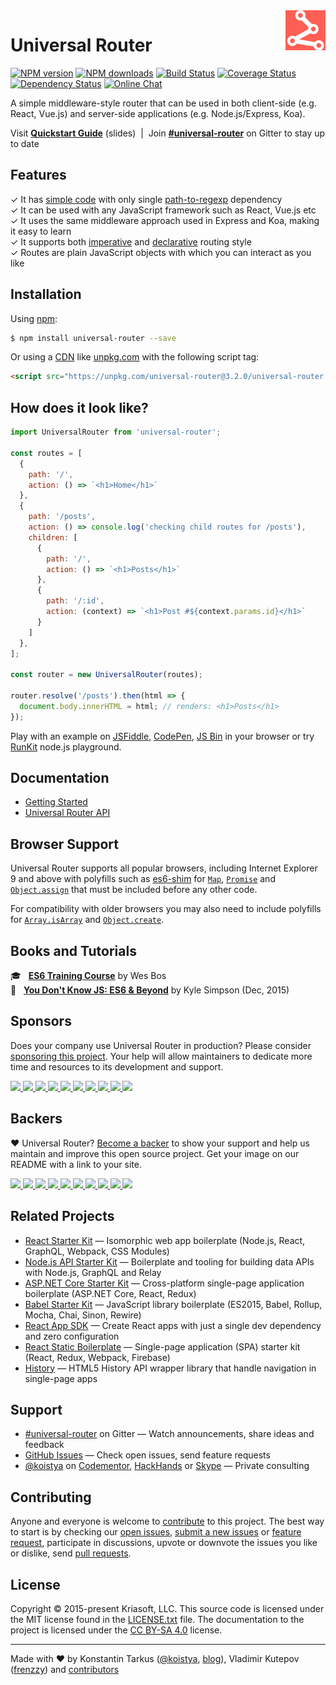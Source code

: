<a href="https://www.kriasoft.com/universal-router/" target="_blank">
  <img width="64" height="64" align="right" alt="Visit Universal Router Website"
  src="https://raw.githubusercontent.com/kriasoft/universal-router/master/docs/assets/img/tour.png" />
</a>

# Universal Router

[![NPM version](http://img.shields.io/npm/v/universal-router.svg?style=flat-square)](https://www.npmjs.com/package/universal-router)
[![NPM downloads](http://img.shields.io/npm/dm/universal-router.svg?style=flat-square)](https://www.npmjs.com/package/universal-router)
[![Build Status](http://img.shields.io/travis/kriasoft/universal-router/master.svg?style=flat-square)](https://travis-ci.org/kriasoft/universal-router)
[![Coverage Status](https://img.shields.io/coveralls/kriasoft/universal-router.svg?style=flat-square)](https://coveralls.io/github/kriasoft/universal-router)
[![Dependency Status](http://img.shields.io/david/kriasoft/universal-router.svg?style=flat-square)](https://david-dm.org/kriasoft/universal-router)
[![Online Chat](http://img.shields.io/badge/chat_room-%23universal--router-blue.svg?style=flat-square)](https://gitter.im/kriasoft/universal-router)

A simple middleware-style router that can be used in both client-side (e.g. React, Vue.js)
and server-side applications (e.g. Node.js/Express, Koa).

Visit **[Quickstart Guide](http://slides.com/koistya/universal-router)** (slides) &nbsp;|&nbsp;
Join **[#universal-router](https://gitter.im/kriasoft/universal-router)** on Gitter to stay up to date


## Features

✓ It has [simple code](https://github.com/kriasoft/universal-router/blob/v3.2.0/src/Router.js)
  with only single [path-to-regexp](https://github.com/pillarjs/path-to-regexp) dependency<br>
✓ It can be used with any JavaScript framework such as React, Vue.js etc<br>
✓ It uses the same middleware approach used in Express and Koa, making it easy to learn<br>
✓ It supports both [imperative](https://en.wikipedia.org/wiki/Imperative_programming) and
  [declarative](https://en.wikipedia.org/wiki/Declarative_programming) routing style<br>
✓ Routes are plain JavaScript objects with which you can interact as you like<br>


## Installation

Using [npm](https://www.npmjs.com/package/universal-router):

```bash
$ npm install universal-router --save
```

Or using a [CDN](https://en.wikipedia.org/wiki/Content_delivery_network) like [unpkg.com](https://unpkg.com)
with the following script tag:

```html
<script src="https://unpkg.com/universal-router@3.2.0/universal-router.min.js"></script>
```


## How does it look like?

```js
import UniversalRouter from 'universal-router';

const routes = [
  {
    path: '/',
    action: () => `<h1>Home</h1>`
  },
  {
    path: '/posts',
    action: () => console.log('checking child routes for /posts'),
    children: [
      {
        path: '/',
        action: () => `<h1>Posts</h1>`
      },
      {
        path: '/:id',
        action: (context) => `<h1>Post #${context.params.id}</h1>`
      }
    ]
  },
];

const router = new UniversalRouter(routes);

router.resolve('/posts').then(html => {
  document.body.innerHTML = html; // renders: <h1>Posts</h1>
});
```

Play with an example on [JSFiddle](https://jsfiddle.net/frenzzy/b0w9mjck/),
[CodePen](https://codepen.io/frenzzy/pen/aWLKpb/),
[JS Bin](https://jsbin.com/degedol/edit?js,output) in your browser or try
[RunKit](https://runkit.com/frenzzy/universal-router-demo) node.js playground.


## Documentation

* [Getting Started](https://github.com/kriasoft/universal-router/blob/master/docs/getting-started.md)
* [Universal Router API](https://github.com/kriasoft/universal-router/blob/master/docs/api.md)


## Browser Support

Universal Router supports all popular browsers, including Internet Explorer 9 and above
with polyfills such as [es6-shim](https://github.com/es-shims/es6-shim) for
[`Map`](https://developer.mozilla.org/en-US/docs/Web/JavaScript/Reference/Global_Objects/Map),
[`Promise`](https://developer.mozilla.org/en-US/docs/Web/JavaScript/Reference/Global_Objects/Promise) and
[`Object.assign`](https://developer.mozilla.org/en-US/docs/Web/JavaScript/Reference/Global_Objects/Object/assign)
that must be included before any other code.

For compatibility with older browsers you may also need to include polyfills for
[`Array.isArray`](https://developer.mozilla.org/en-US/docs/Web/JavaScript/Reference/Global_Objects/Array/isArray)
and [`Object.create`](https://developer.mozilla.org/en-US/docs/Web/JavaScript/Reference/Global_Objects/Object/create).


## Books and Tutorials

:mortar_board: &nbsp; **[ES6 Training Course](https://es6.io/friend/konstantin)** by Wes Bos<br>
:green_book: &nbsp; **[You Don't Know JS: ES6 & Beyond](http://amzn.to/2bFss85)** by Kyle Simpson (Dec, 2015)<br>


## Sponsors

Does your company use Universal Router in production? Please consider
[sponsoring this project](https://opencollective.com/universal-router#sponsor).
Your help will allow maintainers to dedicate more time and resources to its development and support.

<a href="https://opencollective.com/universal-router/sponsor/0/website" target="_blank">
  <img src="https://opencollective.com/universal-router/sponsor/0/avatar.svg" height="64">
</a>
<a href="https://opencollective.com/universal-router/sponsor/1/website" target="_blank">
  <img src="https://opencollective.com/universal-router/sponsor/1/avatar.svg">
</a>
<a href="https://opencollective.com/universal-router/sponsor/2/website" target="_blank">
  <img src="https://opencollective.com/universal-router/sponsor/2/avatar.svg">
</a>
<a href="https://opencollective.com/universal-router/sponsor/3/website" target="_blank">
  <img src="https://opencollective.com/universal-router/sponsor/3/avatar.svg">
</a>
<a href="https://opencollective.com/universal-router/sponsor/4/website" target="_blank">
  <img src="https://opencollective.com/universal-router/sponsor/4/avatar.svg">
</a>
<a href="https://opencollective.com/universal-router/sponsor/5/website" target="_blank">
  <img src="https://opencollective.com/universal-router/sponsor/5/avatar.svg">
</a>
<a href="https://opencollective.com/universal-router/sponsor/6/website" target="_blank">
  <img src="https://opencollective.com/universal-router/sponsor/6/avatar.svg">
</a>
<a href="https://opencollective.com/universal-router/sponsor/7/website" target="_blank">
  <img src="https://opencollective.com/universal-router/sponsor/7/avatar.svg">
</a>
<a href="https://opencollective.com/universal-router/sponsor/8/website" target="_blank">
  <img src="https://opencollective.com/universal-router/sponsor/8/avatar.svg">
</a>
<a href="https://opencollective.com/universal-router/sponsor/9/website" target="_blank">
  <img src="https://opencollective.com/universal-router/sponsor/9/avatar.svg">
</a>


## Backers

♥ Universal Router? [Become a backer](https://opencollective.com/universal-router#backer)
to show your support and help us maintain and improve this open source project.
Get your image on our README with a link to your site.

<a href="https://opencollective.com/universal-router/backer/0/website" target="_blank">
  <img src="https://opencollective.com/universal-router/backer/0/avatar.svg" height="64">
</a>
<a href="https://opencollective.com/universal-router/backer/1/website" target="_blank">
  <img src="https://opencollective.com/universal-router/backer/1/avatar.svg">
</a>
<a href="https://opencollective.com/universal-router/backer/2/website" target="_blank">
  <img src="https://opencollective.com/universal-router/backer/2/avatar.svg">
</a>
<a href="https://opencollective.com/universal-router/backer/3/website" target="_blank">
  <img src="https://opencollective.com/universal-router/backer/3/avatar.svg">
</a>
<a href="https://opencollective.com/universal-router/backer/4/website" target="_blank">
  <img src="https://opencollective.com/universal-router/backer/4/avatar.svg">
</a>
<a href="https://opencollective.com/universal-router/backer/5/website" target="_blank">
  <img src="https://opencollective.com/universal-router/backer/5/avatar.svg">
</a>
<a href="https://opencollective.com/universal-router/backer/6/website" target="_blank">
  <img src="https://opencollective.com/universal-router/backer/6/avatar.svg">
</a>
<a href="https://opencollective.com/universal-router/backer/7/website" target="_blank">
  <img src="https://opencollective.com/universal-router/backer/7/avatar.svg">
</a>
<a href="https://opencollective.com/universal-router/backer/8/website" target="_blank">
  <img src="https://opencollective.com/universal-router/backer/8/avatar.svg">
</a>
<a href="https://opencollective.com/universal-router/backer/9/website" target="_blank">
  <img src="https://opencollective.com/universal-router/backer/9/avatar.svg">
</a>


## Related Projects

* [React Starter Kit](https://github.com/kriasoft/react-starter-kit) —
  Isomorphic web app boilerplate (Node.js, React, GraphQL, Webpack, CSS Modules)
* [Node.js API Starter Kit](https://github.com/kriasoft/nodejs-api-starter) —
  Boilerplate and tooling for building data APIs with Node.js, GraphQL and Relay
* [ASP.NET Core Starter Kit](https://github.com/kriasoft/aspnet-starter-kit) —
  Cross-platform single-page application boilerplate (ASP.NET Core, React, Redux)
* [Babel Starter Kit](https://github.com/kriasoft/babel-starter-kit) —
  JavaScript library boilerplate (ES2015, Babel, Rollup, Mocha, Chai, Sinon, Rewire)
* [React App SDK](https://github.com/kriasoft/react-app) —
  Create React apps with just a single dev dependency and zero configuration
* [React Static Boilerplate](https://github.com/koistya/react-static-boilerplate) —
  Single-page application (SPA) starter kit (React, Redux, Webpack, Firebase)
* [History](https://github.com/mjackson/history) —
  HTML5 History API wrapper library that handle navigation in single-page apps


## Support

* [#universal-router](https://gitter.im/kriasoft/universal-router) on Gitter —
  Watch announcements, share ideas and feedback
* [GitHub Issues](https://github.com/kriasoft/universal-router/issues) —
  Check open issues, send feature requests
* [@koistya](https://twitter.com/koistya) on [Codementor](https://www.codementor.io/koistya),
  [HackHands](https://hackhands.com/koistya/)
  or [Skype](https://hatscripts.com/addskype?koistya) — Private consulting


## Contributing

Anyone and everyone is welcome to
[contribute](https://github.com/kriasoft/universal-router/blob/master/CONTRIBUTING.md) to this project.
The best way to start is by checking our [open issues](https://github.com/kriasoft/universal-router/issues),
[submit a new issues](https://github.com/kriasoft/universal-router/issues/new?labels=bug) or
[feature request](https://github.com/kriasoft/universal-router/issues/new?labels=enhancement),
participate in discussions, upvote or downvote the issues you like or dislike, send [pull
requests](https://github.com/kriasoft/universal-router/blob/master/CONTRIBUTING.md#pull-requests).


## License

Copyright © 2015-present Kriasoft, LLC.
This source code is licensed under the MIT license found in the
[LICENSE.txt](https://github.com/kriasoft/universal-router/blob/master/LICENSE.txt) file.
The documentation to the project is licensed under the
[CC BY-SA 4.0](http://creativecommons.org/licenses/by-sa/4.0/) license.


---
Made with ♥ by
Konstantin Tarkus ([@koistya](https://twitter.com/koistya), [blog](https://medium.com/@tarkus)),
Vladimir Kutepov ([frenzzy](https://github.com/frenzzy)) and
[contributors](https://github.com/kriasoft/universal-router/graphs/contributors)

